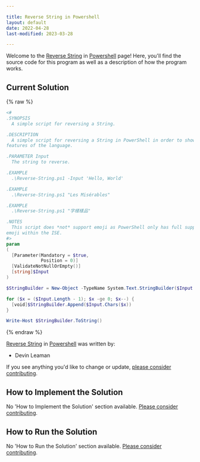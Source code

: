 ```yaml
---

title: Reverse String in Powershell
layout: default
date: 2022-04-28
last-modified: 2023-03-28

---
```


Welcome to the [Reverse String](https://sampleprograms.io/projects/reverse-string) in [Powershell](https://sampleprograms.io/languages/powershell) page! Here, you'll find the source code for this program as well as a description of how the program works.

## Current Solution

{% raw %}

```powershell
﻿<#
.SYNOPSIS
  A simple script for reversing a String.

.DESCRIPTION
  A simple script for reversing a String in PowerShell in order to show some
features of the language.

.PARAMETER Input
  The string to reverse.

.EXAMPLE
  .\Reverse-String.ps1 -Input 'Hello, World'

.EXAMPLE
  .\Reverse-String.ps1 "Les Misérables"

.EXAMPLE
  .\Reverse-String.ps1 "字樣樣品"

.NOTES
  This script does *not* support emoji as PowerShell only has full support for
emoji within the ISE.
#>
param
(
  [Parameter(Mandatory = $true,
             Position = 0)]
  [ValidateNotNullOrEmpty()]
  [string]$Input
)

$StringBuilder = New-Object -TypeName System.Text.StringBuilder($Input.Length)

for ($x = ($Input.Length - 1); $x -ge 0; $x--) {
  [void]$StringBuilder.Append($Input.Chars($x))
}

Write-Host $StringBuilder.ToString()
```

{% endraw %}

[Reverse String](https://sampleprograms.io/projects/reverse-string) in [Powershell](https://sampleprograms.io/languages/powershell) was written by:

- Devin Leaman

If you see anything you'd like to change or update, [please consider contributing](https://github.com/TheRenegadeCoder/sample-programs).

## How to Implement the Solution

No 'How to Implement the Solution' section available. [Please consider contributing](https://github.com/TheRenegadeCoder/sample-programs-website).

## How to Run the Solution

No 'How to Run the Solution' section available. [Please consider contributing](https://github.com/TheRenegadeCoder/sample-programs-website).